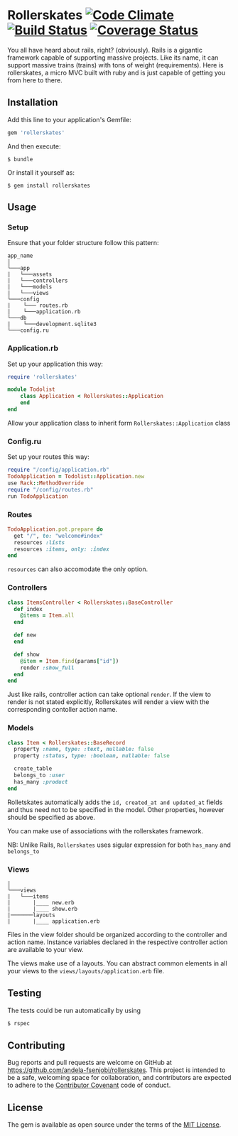 # Rollerskates [![Code Climate](https://codeclimate.com/github/andela-fsenjobi/rollerskates/badges/gpa.svg)](https://codeclimate.com/github/andela-fsenjobi/rollerskates) [![Build Status](https://semaphoreci.com/api/v1/femisenjobi/rollerskates/branches/master/badge.svg)](https://semaphoreci.com/femisenjobi/rollerskates) [![Coverage Status](https://coveralls.io/repos/github/andela-fsenjobi/rollerskates/badge.svg?branch=master)](https://coveralls.io/github/andela-fsenjobi/rollerskates?branch=master)

You all have heard about rails, right? (obviously). Rails is a gigantic framework capable of supporting massive projects. Like its name, it can support massive trains (trains) with tons of weight (requirements). Here is rollerskates, a micro MVC built with ruby and is just capable of getting you from here to there.


## Installation

Add this line to your application's Gemfile:

```ruby
gem 'rollerskates'
```

And then execute:

    $ bundle

Or install it yourself as:

    $ gem install rollerskates

## Usage

### Setup
Ensure that your folder structure follow this pattern:

```
app_name
│   
└───app
|   └───assets
|   └───controllers
|   └───models
|   └───views
└───config
|    └─── routes.rb
|    └───application.rb
└───db
|    └───development.sqlite3
└───config.ru
```

### Application.rb
Set up your application this way:

```ruby
require 'rollerskates'

module Todolist
	class Application < Rollerskates::Application
	end
end
```
Allow your application class to inherit form `Rollerskates::Application` class

### Config.ru
Set up your routes this way:

```ruby
require "/config/application.rb"
TodoApplication = Todolist::Application.new
use Rack::MethodOverride
require "/config/routes.rb"
run TodoApplication
```

### Routes

```ruby
TodoApplication.pot.prepare do
  get "/", to: "welcome#index"
  resources :lists
  resources :items, only: :index
end

```
`resources` can also accomodate the only option.

### Controllers

```ruby
class ItemsController < Rollerskates::BaseController
  def index
    @items = Item.all
  end

  def new
  end

  def show
    @item = Item.find(params["id"])
    render :show_full
  end
end

```
Just like rails, controller action can take optional `render`. If the view to render is not stated explicitly, Rollerskates will render a view with the corresponding contoller action name.

### Models

```ruby
class Item < Rollerskates::BaseRecord
  property :name, type: :text, nullable: false
  property :status, type: :boolean, nullable: false

  create_table
  belongs_to :user
  has_many :product
end
```
Rolletskates automatically adds the `id, created_at and updated_at` fields and thus need not to be specified in the model. Other properties, however should be specified as above.

You can make use of associations with the rollerskates framework.

NB: Unlike Rails, `Rollerskates` uses sigular expression for both `has_many` and `belongs_to`

### Views

```
│   
└───views
|   └───items
|       |____ new.erb
|       |____ show.erb
|───────layouts
|       |____ application.erb

```
Files in the view folder should be organized according to the controller and action name. Instance variables declared in the respective controller action are available to your view.

The views make use of a layouts. You can abstract common elements in all your views to the `views/layouts/application.erb` file.
## Testing

The tests could be run automatically by using

```bash
$ rspec
```

## Contributing

Bug reports and pull requests are welcome on GitHub at https://github.com/andela-fsenjobi/rollerskates. This project is intended to be a safe, welcoming space for collaboration, and contributors are expected to adhere to the [Contributor Covenant](http://contributor-covenant.org) code of conduct.


## License

The gem is available as open source under the terms of the [MIT License](http://opensource.org/licenses/MIT).
